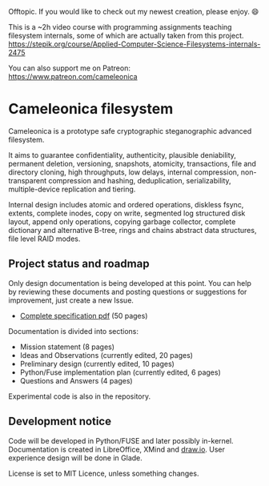 
Offtopic. If you would like to check out my newest creation, please enjoy. :smile:

This is a ~2h video course with programming assignments teaching filesystem internals,
some of which are actually taken from this project.
https://stepik.org/course/Applied-Computer-Science-Filesystems-internals-2475

You can also support me on Patreon:
https://www.patreon.com/cameleonica

  Cameleonica filesystem
==========================

Cameleonica is a prototype safe cryptographic steganographic advanced filesystem.

It aims to guarantee confidentiality, authenticity, plausible deniability, permanent deletion, versioning, snapshots, atomicity, transactions, file and directory cloning, high throughputs, low delays, internal compression, non-transparent compression and hashing, deduplication, serializability, multiple-device replication and tiering.

Internal design includes atomic and ordered operations, diskless fsync, extents, complete inodes, copy on write, segmented log structured disk layout, append only operations, copying garbage collector, complete dictionary and alternative B-tree, rings and chains abstract data structures, file level RAID modes.

  Project status and roadmap
------------------------------

Only design documentation is being developed at this point. You can help by reviewing these documents and posting questions or suggestions for improvement, just create a new Issue.

- [Complete specification pdf](documentation/combined.pdf) (50 pages)

Documentation is divided into sections:

- Mission statement (8 pages)
- Ideas and Observations (currently edited, 20 pages)
- Preliminary design (currently edited, 10 pages)
- Python/Fuse implementation plan (currently edited, 6 pages)
- Questions and Answers (4 pages)

Experimental code is also in the repository.

  Development notice
----------------------

Code will be developed in Python/FUSE and later possibly in-kernel. Documentation is created in LibreOffice, XMind and [draw.io](https://www.draw.io/). User experience design will be done in Glade.

License is set to MIT Licence, unless something changes.
